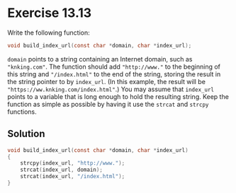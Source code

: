 # Exercise 13.13

Write the following function:

```c
void build_index_url(const char *domain, char *index_url);
```

`domain` points to a string containing an Internet domain, such as `"knking.com"`.
The function should add `"http://www."` to the beginning of this string and
`"/index.html"` to the end of the string, storing the result in the string pointer
to by `index_url`. (In this example, the result will be `"https://ww.knking.com/index.html"`.)
You may assume that `index_url` points to a variable that is long enough to hold
the resulting string. Keep the function as simple as possible by having it use the
`strcat` and `strcpy` functions.

## Solution

```c
void build_index_url(const char *domain, char *index_url)
{
    strcpy(index_url, "http://www.");
    strcat(index_url, domain);
    strcat(index_url, "/index.html");
}
```
